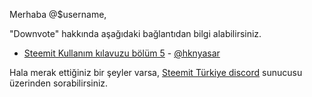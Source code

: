Merhaba @$username,

"Downvote" hakkında aşağıdaki bağlantıdan bilgi alabilirsiniz.

* [Steemit Kullanım kılavuzu bölüm 5](https://steemit.com/tr/@hknyasar/steemit-kullanim-kilavuzu-part-5-steemit-faq-tr) - [@hknyasar](http://steemit.com/@hknyasar)


Hala merak ettiğiniz bir şeyler varsa, [Steemit Türkiye discord](https://discord.gg/XmtWUHW) sunucusu üzerinden sorabilirsiniz.